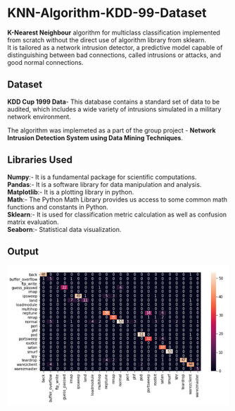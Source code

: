 # KNN-Algorithm-KDD-99-Dataset
**K-Nearest Neighbour** algorithm for multiclass classification implemented from scratch without the direct use of algorithm library from sklearn.  
It is tailored as a network intrusion detector, a predictive model capable of distinguishing between bad connections, called intrusions or attacks, and good normal connections.

## Dataset
**KDD Cup 1999 Data**- This database contains a standard set of data to be audited, which includes a wide variety of intrusions simulated in a military network environment.
 
The algorithm was implemeted as a part of the group project - **Network Intrusion Detection System using Data Mining Techniques**.

## Libraries Used

**Numpy**:- It is a fundamental package for scientific computations.  
**Pandas**:- It is a software library for data manipulation and analysis.  
**Matplotlib**:- It is a plotting library in python.  
**Math**:- The Python Math Library provides us access to some common math functions and constants in Python.  
**Sklearn**:- It is used for classification metric calculation as well as confusion matrix evaluation.   
**Seaborn**:- Statistical data visualization.


## Output
![](knn.png)
